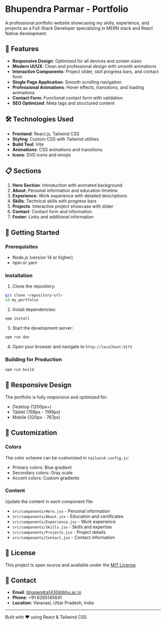 # Bhupendra Parmar - Portfolio

A professional portfolio website showcasing my skills, experience, and projects as a Full-Stack Developer specializing in MERN stack and React Native development.

## 🚀 Features

- **Responsive Design**: Optimized for all devices and screen sizes
- **Modern UI/UX**: Clean and professional design with smooth animations
- **Interactive Components**: Project slider, skill progress bars, and contact form
- **Single Page Application**: Smooth scrolling navigation
- **Professional Animations**: Hover effects, transitions, and loading animations
- **Contact Form**: Functional contact form with validation
- **SEO Optimized**: Meta tags and structured content

## 🛠️ Technologies Used

- **Frontend**: React.js, Tailwind CSS
- **Styling**: Custom CSS with Tailwind utilities
- **Build Tool**: Vite
- **Animations**: CSS animations and transitions
- **Icons**: SVG icons and emojis

## 📋 Sections

1. **Hero Section**: Introduction with animated background
2. **About**: Personal information and education timeline
3. **Experience**: Work experience with detailed descriptions
4. **Skills**: Technical skills with progress bars
5. **Projects**: Interactive project showcase with slider
6. **Contact**: Contact form and information
7. **Footer**: Links and additional information

## 🚀 Getting Started

### Prerequisites

- Node.js (version 14 or higher)
- npm or yarn

### Installation

1. Clone the repository:
```bash
git clone <repository-url>
cd my_portfolio
```

2. Install dependencies:
```bash
npm install
```

3. Start the development server:
```bash
npm run dev
```

4. Open your browser and navigate to `http://localhost:5173`

### Building for Production

```bash
npm run build
```

## 📱 Responsive Design

The portfolio is fully responsive and optimized for:
- Desktop (1200px+)
- Tablet (768px - 1199px)
- Mobile (320px - 767px)

## 🎨 Customization

### Colors
The color scheme can be customized in `tailwind.config.js`:
- Primary colors: Blue gradient
- Secondary colors: Gray scale
- Accent colors: Custom gradients

### Content
Update the content in each component file:
- `src/components/Hero.jsx` - Personal information
- `src/components/About.jsx` - Education and certificates
- `src/components/Experience.jsx` - Work experience
- `src/components/Skills.jsx` - Skills and expertise
- `src/components/Projects.jsx` - Project details
- `src/components/Contact.jsx` - Contact information

## 📄 License

This project is open source and available under the [MIT License](LICENSE).

## 🤝 Contact

- **Email**: bhupendra1430@bhu.ac.in
- **Phone**: +91 6265145641
- **Location**: Varanasi, Uttar Pradesh, India

---

Built with ❤️ using React & Tailwind CSS
